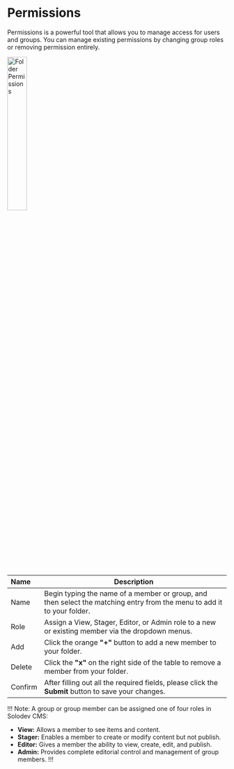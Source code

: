 # Permissions

Permissions is a powerful tool that allows you to manage access for users and groups. You can manage existing permissions by changing group roles or removing permission entirely.

<p><img src="/static/images/permissions/folder-permissions.jpg" alt="Folder Permissions" style="width: 30%;"></p>

**Name** | **Description** 
:--- | ---
Name | Begin typing the name of a member or group, and then select the matching entry from the menu to add it to your folder.
Role | Assign a View, Stager, Editor, or Admin role to a new or existing member via the dropdown menus.
Add | Click the orange **"+"** button to add a new member to your folder.
Delete | Click the **"x"** on the right side of the table to remove a member from your folder. 
Confirm | After filling out all the required fields, please click the **Submit** button to save your changes.

!!! Note:
A group or group member can be assigned one of four roles in Solodev CMS:
  - **View:** Allows a member to see items and content. 
  - **Stager:** Enables a member to create or modify content but not publish.
  - **Editor:** Gives a member the ability to view, create, edit, and publish.
  - **Admin:** Provides complete editorial control and management of group members.
!!!